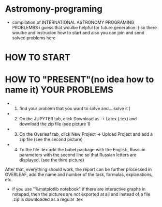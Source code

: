 # Astromony-programing
* compilation of INTERNATIONAL ASTRONOMY PROGRAMING PROBLEMBS
 i guess that woulbe helpful for future generation :)
so there woulbe and instrucion how to start and also you can join and send solved problems here
# HOW TO START
# HOW TO "PRESENT"(no idea how to name it) YOUR PROBLEMS 
* 1) find your problem that you want to solve and... solve it )
* 2) On the JUPYTER tab, click Download as -> Latex (.tex) and download the zip file (see picture 1)
* 3) On the Overleaf tab, click New Project -> Upload Project and add a zip file (see the second picture)
* 4) To the file .tex add the babel package with the English, Russian parameters with the second line so that Russian letters are displayed. (see the third picture)

After that, everything should work, the report can be further processed in OVERLEAF, add the name and number of the task, formulas, explanations, etc.
* if you use "%matplotlib notebook" if there are interactive graphs in notepad, then the pictures are not exported at all and instead of a file .zip is downloaded as a regular .tex
